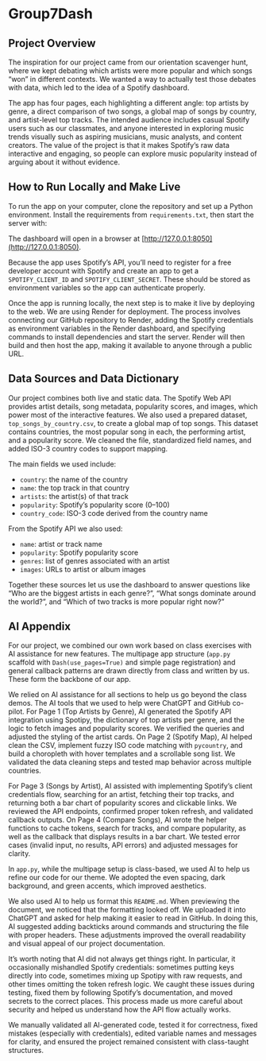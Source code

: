 # Group7Dash

## Project Overview  
The inspiration for our project came from our orientation scavenger hunt, where we kept debating which artists were more popular and which songs “won” in different contexts. We wanted a way to actually test those debates with data, which led to the idea of a Spotify dashboard.  

The app has four pages, each highlighting a different angle: top artists by genre, a direct comparison of two songs, a global map of songs by country, and artist-level top tracks. The intended audience includes casual Spotify users such as our classmates, and anyone interested in exploring music trends visually such as aspiring musicians, music analysts, and content creators. The value of the project is that it makes Spotify’s raw data interactive and engaging, so people can explore music popularity instead of arguing about it without evidence.  

## How to Run Locally and Make Live  
To run the app on your computer, clone the repository and set up a Python environment. Install the requirements from `requirements.txt`, then start the server with:

The dashboard will open in a browser at [http://127.0.0.1:8050](http://127.0.0.1:8050).

Because the app uses Spotify’s API, you’ll need to register for a free developer account with Spotify and create an app to get a `SPOTIFY_CLIENT_ID` and `SPOTIFY_CLIENT_SECRET`. These should be stored as environment variables so the app can authenticate properly.

Once the app is running locally, the next step is to make it live by deploying to the web. We are using Render for deployment. The process involves connecting our GitHub repository to Render, adding the Spotify credentials as environment variables in the Render dashboard, and specifying commands to install dependencies and start the server. Render will then build and then host the app, making it available to anyone through a public URL.

## Data Sources and Data Dictionary

Our project combines both live and static data. The Spotify Web API provides artist details, song metadata, popularity scores, and images, which power most of the interactive features. We also used a prepared dataset, `top_songs_by_country.csv`, to create a global map of top songs. This dataset contains countries, the most popular song in each, the performing artist, and a popularity score. We cleaned the file, standardized field names, and added ISO-3 country codes to support mapping.

The main fields we used include:
- `country`: the name of the country  
- `name`: the top track in that country  
- `artists`: the artist(s) of that track  
- `popularity`: Spotify’s popularity score (0–100)  
- `country_code`: ISO-3 code derived from the country name  

From the Spotify API we also used:
- `name`: artist or track name  
- `popularity`: Spotify popularity score  
- `genres`: list of genres associated with an artist  
- `images`: URLs to artist or album images  

Together these sources let us use the dashboard to answer questions like “Who are the biggest artists in each genre?”, “What songs dominate around the world?”, and “Which of two tracks is more popular right now?”

## AI Appendix

For our project, we combined our own work based on class exercises with AI assistance for new features. The multipage app structure (`app.py` scaffold with `Dash(use_pages=True)` and simple page registration) and general callback patterns are drawn directly from class and written by us. These form the backbone of our app.

We relied on AI assistance for all sections to help us go beyond the class demos. The AI tools that we used to help were ChatGPT and GitHub co-pilot. For Page 1 (Top Artists by Genre), AI generated the Spotify API integration using Spotipy, the dictionary of top artists per genre, and the logic to fetch images and popularity scores. We verified the queries and adjusted the styling of the artist cards. On Page 2 (Spotify Map), AI helped clean the CSV, implement fuzzy ISO code matching with `pycountry`, and build a choropleth with hover templates and a scrollable song list. We validated the data cleaning steps and tested map behavior across multiple countries.

For Page 3 (Songs by Artist), AI assisted with implementing Spotify’s client credentials flow, searching for an artist, fetching their top tracks, and returning both a bar chart of popularity scores and clickable links. We reviewed the API endpoints, confirmed proper token refresh, and validated callback outputs. On Page 4 (Compare Songs), AI wrote the helper functions to cache tokens, search for tracks, and compare popularity, as well as the callback that displays results in a bar chart. We tested error cases (invalid input, no results, API errors) and adjusted messages for clarity.

In `app.py`, while the multipage setup is class-based, we used AI to help us refine our code for our theme. We adopted the even spacing, dark background, and green accents, which improved aesthetics.

We also used AI to help us format this `README.md`. When previewing the document, we noticed that the formatting looked off. We uploaded it into ChatGPT and asked for help making it easier to read in GitHub. In doing this, AI suggested adding backticks around commands and structuring the file with proper headers. These adjustments improved the overall readability and visual appeal of our project documentation.

It’s worth noting that AI did not always get things right. In particular, it occasionally mishandled Spotify credentials: sometimes putting keys directly into code, sometimes mixing up Spotipy with raw requests, and other times omitting the token refresh logic. We caught these issues during testing, fixed them by following Spotify’s documentation, and moved secrets to the correct places. This process made us more careful about security and helped us understand how the API flow actually works.

We manually validated all AI-generated code, tested it for correctness, fixed mistakes (especially with credentials), edited variable names and messages for clarity, and ensured the project remained consistent with class-taught structures.

